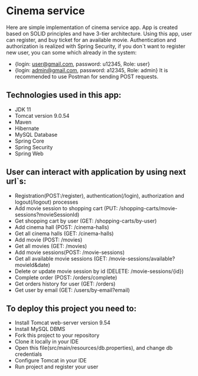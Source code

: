 # Cinema service
Here are simple implementation of cinema service app.
App is created based on SOLID principles and have 3-tier architecture.
Using this app, user can register, and buy ticket for an available movie.
Authentication and authorization is realized with Spring Security,
if you don`t want to register new user, you can some which already in the system:
- {login: user@gmail.com, password: u12345, Role: user} 
- {login: admin@gmail.com, password: a12345, Role: admin}
It is recommended to use Postman for sending POST requests.

## Technologies used in this app:
- JDK 11
- Tomcat version 9.0.54
- Maven
- Hibernate
- MySQL Database
- Spring Core
- Spring Security
- Spring Web

## User can interact with application by using next url`s:
- Registration(POST:/register), authentication(/login), authorization and logout(/logout) processes
- Add movie session to shopping cart (PUT: /shopping-carts/movie-sessions?movieSessionId)
- Get shopping cart by user (GET: /shopping-carts/by-user)
- Add cinema hall (POST: /cinema-halls)
- Get all cinema halls (GET: /cinema-halls)
- Add movie (POST: /movies)
- Get all movies (GET: /movies) 
- Add movie sessions(POST: /movie-sessions)
- Get all available movie sessions (GET: /movie-sessions/available?movieId&date)
- Delete or update movie session by id (DELETE: /movie-sessions/{id})
- Complete order (POST: /orders/complete)
- Get orders history for user (GET: /orders)
- Get user by email (GET: /users/by-email?email)

## To deploy this project you need to:
- Install Tomcat web-server version 9.54
- Install MySQL DBMS
- Fork this project to your repository
- Clone it locally in your IDE
- Open this file(src/main/resources/db.properties), and change db credentials
- Configure Tomcat in your IDE
- Run project and register your user
